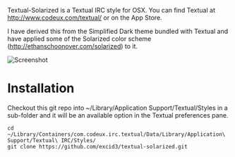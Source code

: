Textual-Solarized is a Textual IRC style for OSX. You can find Textual at http://www.codeux.com/textual/ or on the App Store.

I have derived this from the Simplified Dark theme bundled with Textual and have applied some of the Solarized color scheme (http://ethanschoonover.com/solarized) to it.

![Screenshot](http://f.cl.ly/items/0X0m1E1Y37353p1w2h2R/Screen%20shot%202011-04-08%20at%209.15.28%20PM.png)

Installation
============
Checkout this git repo into ~/Library/Application Support/Textual/Styles in a sub-folder and it will be an available option in the Textual preferences pane.

    cd ~/Library/Containers/com.codeux.irc.textual/Data/Library/Application\ Support/Textual\ IRC/Styles/
    git clone https://github.com/excid3/textual-solarized.git
